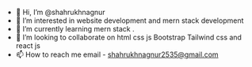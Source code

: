 - 👋 Hi, I’m @shahrukhnagnur
- 👀 I’m interested in website development and mern stack development
- 🌱 I’m currently learning mern stack .
- 💞️ I’m looking to collaborate on html css js Bootstrap Tailwind css and react js
- 📫 How to reach me email - shahrukhnagnur2535@gmail.com

<!---
shahrukhnagnur/shahrukhnagnur is a ✨ special ✨ repository because its `README.md` (this file) appears on your GitHub profile.
You can click the Preview link to take a look at your changes.
--->
